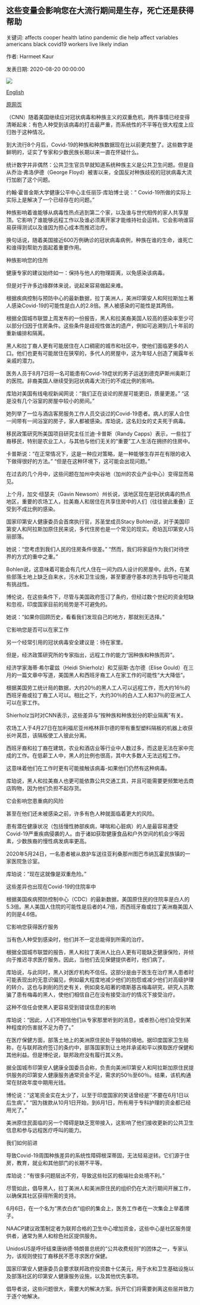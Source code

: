 ## 这些变量会影响您在大流行期间是生存，死亡还是获得帮助

关键词: affects cooper health latino pandemic die help affect variables americans black covid19 workers live likely indian

作者: Harmeet Kaur

发表日期: 2020-08-20 00:00:00

![](https://cdn.cnn.com/cnnnext/dam/assets/200819115354-coronavirus-test-0722-florida-super-tease.jpg)

[English](These%20variables%20affect%20whether%20you%20live%2C%20die%20or%20get%20help%20during%20the%20pandemic.md)

[原网页](https://edition.cnn.com/2020/08/20/us/systemic-racism-coronavirus-pandemic-trnd/index.html)

（CNN）随着美国继续应对冠状病毒和种族主义的双重危机，两件事情已经变得清晰起来：有色人种受到该病毒的打击最严重，而系统性的不平等在很大程度上应归咎于这种情况。

到大流行8个月后，Covid-19的种族和种族数据现在比以前更完整了。这些数字是鲜明的，证实了专家和少数民族长期以来一直在怀疑什么。

统计数字并非偶然：公共卫生官员早就知道系统种族主义是公共卫生问题。但是自从乔治·弗洛伊德（George Floyd）被害以来，全国反对种族歧视的冠状病毒大流行加剧了这个问题。

约翰·霍普金斯大学健康公平中心主任丽莎·库珀博士说：“ Covid-19所做的实际上实际上是解决了一个已经存在的问题。”

种族影响着谁能够从病毒性热点逃到第二个家，以及谁与世代相传的家人共享屋顶。它影响了谁能够远程工作以及谁必须离开家才能维持社会运转。它会影响谁容易获得测试以及谁因为担心成本而推迟治疗。

换句话说，随着美国接近600万例确诊的冠状病毒病例，种族在谁的生命，谁死亡和谁得到帮助方面起着重要作用。

种族影响您的住所

健康专家的建议始终如一：保持与他人的物理距离，以免感染该病毒。

但是对于许多边缘群体来说，说起来容易做起来难。

根据疾病控制与预防中心的最新数据，拉丁美洲人，美洲印第安人和阿拉斯加土著人感染Covid-19的可能性是白人的2.8倍。黑人被感染的可能性是其两倍。

根据全国城市联盟上周发布的一份报告，黑人和拉美裔美国人较高的感染率至少可以部分归因于住房条件。这些条件是歧视性做法的遗产，例如可追溯到几十年前的重新编排和隔离。

黑人和拉丁裔人更有可能居住在人口稠密的城市和社区中，使他们面临更多的人口。他们也更有可能居住在狭窄的，多代人的房屋中，这为年轻人创造了揭露年长亲戚的潜力。

医务人员于8月7日将一名可能患有Covid-19症状的男子运送到德克萨斯州奥斯汀的医院。非裔美国人继续受到冠状病毒大流行的不成比例的影响。

库珀对美国有线电视新闻网说：“我们正在谈论的房屋可能更旧，质量更差。” “这是没有几个浴室的房屋中较小的房间。”

她列举了一位与酒店客房服务工作人员交谈过的Covid-19患者。病人的家人合住一间带有一间浴室的房子，家人都被感染。库珀说，这名妇女的丈夫死于病毒。

移民政策研究所美国项目研究主任兰迪·卡普斯（Randy Capps）表示，一些拉丁裔移民，特别是农业工人，与其他与他们无关的“重要”工人生活在拥挤的住房中。

卡普斯说：“在正常情况下，这是一种应对策略，是一种能够生存并在有限的收入下做得很好的方法。” “但是在这种环境下，这可能会出现问题。”

在过去的几个月中，这些问题在加州中央谷地（加州的农业产业中心）变得显而易见。

上个月，加文·纽瑟夫（Gavin Newsom）州长说，该地区现在是冠状病毒的热点地区，重要的农场工人，拉美裔人和居住在共享住房中的人们（往往彼此重叠）正受到不成比例的感染。

国家印第安人健康委员会首席执行官，苏圣堂成员Stacy Bohlen说，对于美国印第安人和阿拉斯加原住民来说，多代住房也是一个常见的现实。奇珀瓦印第安人玛丽部落。

她说：“您考虑到我们人民的住房条件很差。” “然而，我们将家庭作为我们对待世界的方式的重中之重。”

Bohlen说，这意味着可能会有几代人住在一间为四人设计的房屋中。此外，在某些部落土地上缺乏自来水，污水和卫生设施，甚至要遵守基本的洗手指导也可能具有挑战性。

博伦说，在这些条件下，尽管与美国政府签订了条约，但经过数个世纪的资金短缺和忽视，印度国家目前的局势是不可避免的。

她说：“如果你回顾历史，看看我们发现自己的地方，那就别无选择。”

它影响您​​是否可以在家工作

另一个经常引用的冠状病毒安全建议是：待在家里。

但是，经济政策研究所的专家指出，远程工作的能力“因种族和种族而异”。

经济学家海蒂·希尔霍兹（Heidi Shierholz）和艾丽斯·古尔德（Elise Gould）在三月的一篇文章中写道，美国黑人和西班牙裔工人在家工作的可能性“大大降低”。

根据美国劳工统计局的数据，大约20％的黑人工人可以远程工作，而大约16％的西班牙裔或拉丁裔工人可以。相比之下，大约30％的白人工人和37％的亚洲工人可以在家工作。

Shierholz当时对CNN表示，这些差异与“按种族和种族划分的职业隔离”有关。

农场工人于4月27日在加利福尼亚州格林菲尔德的带有重型塑料隔板的机器上收获长叶莴苣，该隔板使工人彼此分离。

西班牙裔和拉丁裔在建筑，农业和酒店业等行业中人数过多，而这是无法在家中完成的工作。在低薪工人中，黑人的比例也很高，其中大多数人无法远程工作。

这意味着他们在工作时更有可能接触该病毒-如果他们仍然有这种病毒。

库珀说，黑人和拉美裔人也更可能依靠公共交通工具，并且可能需要更频繁地去商店购物，因为他们负担不起存货。

它会影响您患重病的风险

甚至在他们还未被感染之前，许多有色人种就面临着更大的风险。

患有潜在健康状况（包括慢性肺部疾病，哮喘和心脏病）的人是最容易遭受Covid-19严重疾病侵袭的人。由于诸如获取健康食品和户外空间的机会少等因素，少数族裔的慢性病发病率更高。

2020年5月24日，一名患者被从救护车送往亚利桑那州图巴市纳瓦霍民族镇的一家医院急诊室。

库珀说：“现在这就像是双重危险。”

这些差异也出现在Covid-19的住院率中

根据美国疾病预防控制中心（CDC）的最新数据，美国原住民的住院率是白人的5.3倍。黑人美国人住院的可能性是后者的4.7倍，而西班牙裔或拉丁美洲裔美国人的则是4.6倍。

它影响您​​获得医疗服务

当有色人种受到感染时，他们并不一定总能得到所需的治疗。

根据全国城市联盟的报告，黑人和拉丁美洲人比白人更有可能缺乏健康保险，并倾向于推迟寻求医疗服务。因此，当他们去见保健提供者时，他们病了。

库珀说，与此同时，黑人对医疗机构不信任。这部分是由于医生在治疗黑人患者时可能表现出的无意识偏见，例如最大程度地减少他们的抱怨或减少他们对高级护理的转介。这也与剥削的历史有关，例如臭名昭​​著的塔斯基吉梅毒研究，研究人员欺骗了患有梅毒的黑人，使他们相信自己在没有接受治疗的情况下接受治疗。

这种不信任会使黑人更容易受到错误信息的影响

库珀说：“因此，人们不相信他们从专家那里听到的消息，或者担心他们会受到某种程度的伤害就不足为奇了。”

在医疗保健方面，部落土地上的美洲原住民处于独特的境地。据印度国家卫生局称，在与联邦政府签订的条约中，部落国家割让土地并承诺和平以换取医疗保健和其他利益。但是博伦说，联邦政府没有履行其义务。

据全国城市印第安人健康全国委员会称，负责向美洲印第安人和阿拉斯加原住民提供服务的印第安人健康服务通常资金不足，需求的50％至60％。结果，该机构通常在财政年度中期用光钱。

博伦说：“这笔资金实在太少了，以至于印度国家的笑话曾经是''不要在6月1日以后生病'。” “因为拨款从10月1日开始，到6月1日，所有用于专科护理的资金都已经用光了。”

美洲原住民面临的另一个障碍是缺乏宽带接入，这影响了他们接收更新的公共卫生信息和参与远程医疗呼叫的能力。

我们如何前进

导致Covid-19周围种族差异的系统性障碍根深蒂固，无法轻易逆转。它们源于住房，教育，就业和其他部门的长期不平等。

库珀说：“有很多问题层出不穷，导致这些社区的极端社会处境不利。”

尽管如此，倡导黑人，拉丁美洲人和美洲原住民的组织仍在大流行期间开展工作，以确保其社区获得所需的支持。

6月6日，在一个名为“黑衣白衣”组织的集会上，医务工作者在一次集会上举着牌子。

NAACP建议政策制定者为联邦合格的卫生中心增加资金，这些中心是社区服务提供者，通常为黑人和棕色社区提供服务。

UnidosUS是呼吁结束唐纳德·特朗普总统的“公共收费规则”的团体之一，专家认为，该规则使拉丁裔移民不愿寻求医疗保健。

国家印第安人健康委员会要求联邦政府投资数十亿美元，用于水和卫生基础设施以及部落社区的印第安人健康服务设施，以及其他优先事项。

倡导者说，这些问题很大，需要大的解决方案。拆开它们将需要剥离这些层并致力于逐个地解决。